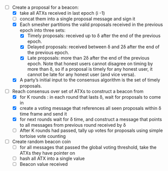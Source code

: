 - [ ] Create a proposal for a beacon:
    - [X] take all ATXs received in last epoch (i -1)
    - [ ] concat them into a single proposal message and sign it
    - [X] Each smesher partitions the valid proposals received in the previous epoch into three sets:
        - [X] Timely proposals: received up to δ after the end of the previous epoch.
        - [X] Delayed proposals: received between δ and 2δ after the end of the previous epoch.
        - [X] Late proposals: more than 2δ after the end of the previous epoch. Note that honest users cannot disagree on timing by more than δ, so if a proposal is timely for any honest user, it cannot be late for any honest user (and vice versa).
    - [X] A party’s initial input to the consensus algorithm is the set of timely proposals.
- [ ] Reach consensus over set of ATXs to construct a beacon from
    - [X] for K rounds : in each round that lasts δ, wait for proposals to come in
    - [X] create a voting message that references all seen proposals within δ time frame and send it
    - [X] for next rounds wait for δ time, and construct a message that points to all messages from previous round received by δ
    - [ ] After K rounds had passed, tally up votes for proposals using simple tortoise vote counting
- [ ] Create random beacon coin
    - [ ] for all messages that passed the global voting threshold, take the ATXs they have pointer on
    - [ ] hash all ATX into a single value
    - [ ] Beacon value received
